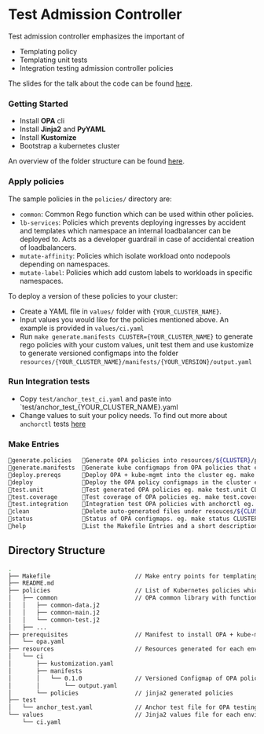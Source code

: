 # Test Admission Controller

Test admission controller emphasizes the important of
- Templating policy
- Templating unit tests
- Integration testing admission controller policies

The slides for the talk about the code can be found [here][talk].

### Getting Started

- Install **OPA** cli
- Install **Jinja2** and **PyYAML**
- Install **Kustomize**
- Bootstrap a kubernetes cluster

An overview of the folder structure can be found [here](#directory-structure).

### Apply policies
The sample policies in the `policies/` directory are:
- `common`: Common Rego function which can be used within other policies.
- `lb-services`: Policies which prevents deploying ingresses by accident and templates which namespace an internal loadbalancer can be deployed to. Acts as a developer guardrail in case of accidental creation of loadbalancers.
- `mutate-affinity`: Policies which isolate workload onto nodepools depending on namespaces.
- `mutate-label`: Policies which add custom labels to workloads in specific namespaces.

To deploy a version of these policies to your cluster:
- Create a YAML file in `values/` folder with `{YOUR_CLUSTER_NAME}`.
- Input values you would like for the policies mentioned above. An example is provided in `values/ci.yaml`
- Run `make generate.manifests CLUSTER={YOUR_CLUSTER_NAME}` to generate rego policies with your custom values, unit test them and use kustomize to generate versioned configmaps into the folder `resources/{YOUR_CLUSTER_NAME}/manifests/{YOUR_VERSION}/output.yaml`

### Run Integration tests
- Copy `test/anchor_test_ci.yaml` and paste into `test/anchor_test_{YOUR_CLUSTER_NAME}.yaml
- Change values to suit your policy needs. To find out more about `anchorctl` tests [here][anchorctl]

### Make Entries

```bash
generate.policies   Generate OPA policies into resources/${CLUSTER}/policies eg. make generate.policies CLUSTER=ci
generate.manifests  Generate kube configmaps from OPA policies that end with -main.rego eg. make generate.manifests CLUSTER=ci
deploy.prereqs      Deploy OPA + kube-mgmt into the cluster eg. make deploy.prereqs CLUSTER=ci
deploy              Deploy the OPA policy configmaps in the cluster eg. make deploy CLUSTER=ci
test.unit           Test generated OPA policies eg. make test.unit CLUSTER=ci
test.coverage       Test coverage of OPA policies eg. make test.coverage CLUSTER=ci
test.integration    Integration test OPA policies with anchorctl eg. make test.integration CLUSTER=ci
clean               Delete auto-generated files under resouces/${CLUSTER} eg. make clean CLUSTER=ci
status              Status of OPA configmaps. eg. make status CLUSTER=ci
help                List the Makefile Entries and a short description
```

## Directory Structure

```bash
.
├── Makefile                        // Make entry points for templating, testing and deploying policies
├── README.md
├── policies                        // List of Kubernetes policies which are templated
│   ├── common                      // OPA common library with functions used across policies
│   │   ├── common-data.j2
│   │   ├── common-main.j2
│   │   └── common-test.j2
│   ├── ...
├── prerequisites                   // Manifest to install OPA + kube-mgmt sidecar (Should not be used in production)
│   └── opa.yaml
├── resources                       // Resources generated for each environment
│   └── ci
│       ├── kustomization.yaml
│       ├── manifests
│       │   └── 0.1.0               // Versioned Configmap of OPA policies
│       │       └── output.yaml
│       └── policies                // jinja2 generated policies
├── test
│   └── anchor_test.yaml            // Anchor test file for OPA testing
└── values                          // Jinja2 values file for each environment
    └── ci.yaml
```

<!-- Links Ref -->
[talk]: https://github.com/trussio/truss-demos/tree/master/kube-forum-2019
[anchorctl]: https://github.com/trussio/anchorctl
